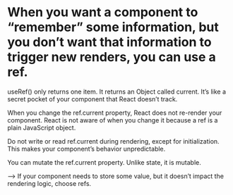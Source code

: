 # When you want a component to “remember” some information, but you don’t want that information to trigger new renders, you can use a ref.

useRef() only returns one item. It returns an Object called current. It’s like a secret pocket of your component that React doesn’t track.

When you change the ref.current property, React does not re-render your component. React is not aware of when you change it because a ref is a plain JavaScript object.

Do not write or read ref.current during rendering, except for initialization. This makes your component’s behavior unpredictable.

You can mutate the ref.current property. Unlike state, it is mutable.

--> If your component needs to store some value, but it doesn’t impact the rendering logic, choose refs.


